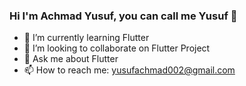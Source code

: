 ### Hi I'm Achmad Yusuf, you can call me Yusuf 👋

- 🌱 I’m currently learning Flutter
- 👯 I’m looking to collaborate on Flutter Project
- 💬 Ask me about Flutter
- 📫 How to reach me: yusufachmad002@gmail.com

<!--
**achyusuf10/achyusuf10** is a ✨ _special_ ✨ repository because its `README.md` (this file) appears on your GitHub profile.
- 🔭 I’m currently working on SIMPEL BNN
- 🤔 I’m looking for help with ...
- ⚡ Fun fact: 
Here are some ideas to get you started:
-->
